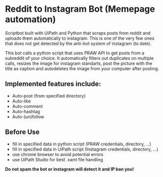 # Reddit to Instagram Bot (Memepage automation)

Scriptbot built with UiPath and Python that scraps posts from reddit and uploads them automatically to instagram.
This is one of the very few ones that does not get detected by the anti-bot system of instagram (to date).

This bot calls a python script that uses PRAW API to get posts from a subreddit of your choice. It automatically filters out duplicates on multiple calls,
resizes the image for instagram standarts, post the picture with the title as caption and autodeletes the image from your computer after posting.

## Implemented features include:
- Auto-post (from specified directory)
- Auto-like
- Auto-comment
- Auto-hashtag
- Auto-(un)follow


## Before Use
- fill in specified data in python script (PRAW credentials, directory, ...)
- fill in specified data in UiPath script (Instagram credentials, directory, ...)
- use chrome browser to avoid potential errors
- use UiPath Studio for best .xaml file handling





**Do not spam the bot or instagram will detect it and IP ban you!**
